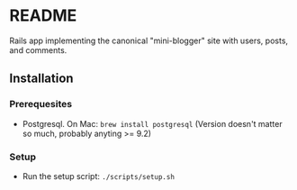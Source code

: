 # README

Rails app implementing the canonical "mini-blogger" site with users, posts, and comments.

## Installation ##

### Prerequesites ###

* Postgresql. On Mac: `brew install postgresql` (Version doesn't matter so much, probably anyting >= 9.2)

### Setup ###

* Run the setup script: `./scripts/setup.sh`
